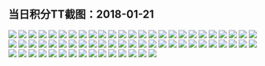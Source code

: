 ## 当日积分TT截图：2018-01-21
![](../../data/2018-01/2018-01-21/004_1.3/891271538279194587.jpg)
![](../../data/2018-01/2018-01-21/004_1.3/655572953191085331.jpg)
![](../../data/2018-01/2018-01-21/004_1.3/580085091706963998.jpg)
![](../../data/2018-01/2018-01-21/004_1.3/712994265701614546.jpg)
![](../../data/2018-01/2018-01-21/004_1.3/671354141130369693.jpg)
![](../../data/2018-01/2018-01-21/004_1.3/206879578247079753.jpg)
![](../../data/2018-01/2018-01-21/004_1.3/572618720311012315.jpg)
![](../../data/2018-01/2018-01-21/004_1.3/797195760368683929.jpg)
![](../../data/2018-01/2018-01-21/004_1.3/385734972616163388.jpg)
![](../../data/2018-01/2018-01-21/004_1.3/554794835392128855.jpg)
![](../../data/2018-01/2018-01-21/004_1.3/357384573339126037.jpg)
![](../../data/2018-01/2018-01-21/004_1.3/66572329823967425.jpg)
![](../../data/2018-01/2018-01-21/004_1.3/59388985810659529.jpg)
![](../../data/2018-01/2018-01-21/004_1.3/114930954149559877.jpg)
![](../../data/2018-01/2018-01-21/004_1.3/404965945203785260.jpg)
![](../../data/2018-01/2018-01-21/004_1.3/753268404579449687.jpg)
![](../../data/2018-01/2018-01-21/004_1.3/17413624168432266.jpg)
![](../../data/2018-01/2018-01-21/004_1.3/328278547636206924.jpg)
![](../../data/2018-01/2018-01-21/001_3.7/404333163680313017.jpg)
![](../../data/2018-01/2018-01-21/001_3.7/524777297176838391.jpg)
![](../../data/2018-01/2018-01-21/001_3.7/433881464524723752.jpg)
![](../../data/2018-01/2018-01-21/001_3.7/589109492754858743.jpg)
![](../../data/2018-01/2018-01-21/001_3.7/838421058116459731.jpg)
![](../../data/2018-01/2018-01-21/001_3.7/65410195368923385.jpg)
![](../../data/2018-01/2018-01-21/001_3.7/747050387377455890.jpg)
![](../../data/2018-01/2018-01-21/005_0.6/436457281846109755.jpg)
![](../../data/2018-01/2018-01-21/005_0.6/457231455418105355.jpg)
![](../../data/2018-01/2018-01-21/005_0.6/198643037601228294.jpg)
![](../../data/2018-01/2018-01-21/005_0.6/912632745710769465.jpg)
![](../../data/2018-01/2018-01-21/005_0.6/744391529483203738.jpg)
![](../../data/2018-01/2018-01-21/005_0.6/407233912322437520.jpg)
![](../../data/2018-01/2018-01-21/005_0.6/690265997536255982.jpg)
![](../../data/2018-01/2018-01-21/005_0.6/254265616718803637.jpg)
![](../../data/2018-01/2018-01-21/005_0.6/701556371405751292.jpg)
![](../../data/2018-01/2018-01-21/005_0.6/641709996262259455.jpg)
![](../../data/2018-01/2018-01-21/005_0.6/744318333231731468.jpg)
![](../../data/2018-01/2018-01-21/005_0.6/862810316173249365.jpg)
![](../../data/2018-01/2018-01-21/005_0.6/851544829410579618.jpg)
![](../../data/2018-01/2018-01-21/005_0.6/818063422811632809.jpg)
![](../../data/2018-01/2018-01-21/005_0.6/918115878757968860.jpg)
![](../../data/2018-01/2018-01-21/005_0.6/522954385986653212.jpg)
![](../../data/2018-01/2018-01-21/005_0.6/303752514312392104.jpg)
![](../../data/2018-01/2018-01-21/005_0.6/532222581882014865.jpg)
![](../../data/2018-01/2018-01-21/005_0.6/887469517438678581.jpg)
![](../../data/2018-01/2018-01-21/005_0.6/484483288307908538.jpg)
![](../../data/2018-01/2018-01-21/005_0.6/707353793308705994.jpg)
![](../../data/2018-01/2018-01-21/005_0.6/363684332576931198.jpg)
![](../../data/2018-01/2018-01-21/005_0.6/908288375841011832.jpg)
![](../../data/2018-01/2018-01-21/005_0.6/627128172371107793.jpg)
![](../../data/2018-01/2018-01-21/005_0.6/337998832894891638.jpg)
![](../../data/2018-01/2018-01-21/005_0.6/877865959089039095.jpg)
![](../../data/2018-01/2018-01-21/002_1.0/111869532557985442.jpg)
![](../../data/2018-01/2018-01-21/002_1.0/291001174766630835.jpg)
![](../../data/2018-01/2018-01-21/002_1.0/688029784815564273.jpg)
![](../../data/2018-01/2018-01-21/002_1.0/448068681605136241.jpg)
![](../../data/2018-01/2018-01-21/002_1.0/850907879025799974.jpg)
![](../../data/2018-01/2018-01-21/002_1.0/298154685798641368.jpg)
![](../../data/2018-01/2018-01-21/002_1.0/389437753440890946.jpg)
![](../../data/2018-01/2018-01-21/002_1.0/268686621573320344.jpg)
![](../../data/2018-01/2018-01-21/002_1.0/104775992249942976.jpg)
![](../../data/2018-01/2018-01-21/003_2.7/725412130135196264.jpg)
![](../../data/2018-01/2018-01-21/003_2.7/285640209541635648.jpg)
![](../../data/2018-01/2018-01-21/003_2.7/669923940370854020.jpg)
![](../../data/2018-01/2018-01-21/003_2.7/214845230757235721.jpg)
![](../../data/2018-01/2018-01-21/003_2.7/362241872408051120.jpg)
